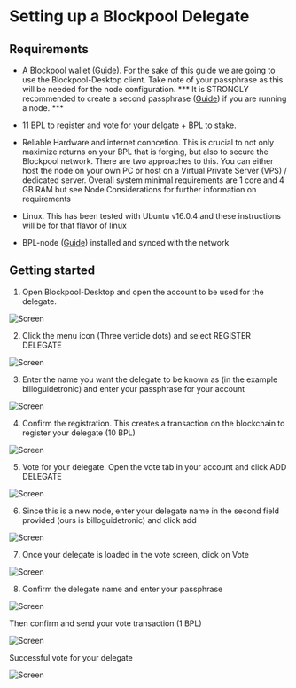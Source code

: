 # Setting up a Blockpool Delegate

## Requirements
- A Blockpool wallet ([Guide](../Installation/BPL-Desktop.md)). For the sake of this guide we are going to use the Blockpool-Desktop client. Take note of your passphrase as this will be needed for the node configuration.
*** It is STRONGLY recommended to create a second passphrase ([Guide](./2ndpassphrase.md)) if you are running a node. ***

- 11 BPL to register and vote for your delgate + BPL to stake. 

- Reliable Hardware and internet conncetion. This is crucial to not only maximize returns on your BPL that is forging, but also to secure the Blockpool network.
There are two approaches to this. You can either host the node on your own PC or host on a Virtual Private Server (VPS) / dedicated server. Overall system minimal requirements
are 1 core and 4 GB RAM but see Node Considerations for further information on requirements

- Linux. This has been tested with Ubuntu v16.0.4 and these instructions will be for that flavor of linux

- BPL-node ([Guide](../Installation/BPL-Node.md)) installed and synced with the network 


## Getting started

1. Open Blockpool-Desktop and open the account to be used for the delegate.

![Screen](../Screens/u.del.wallet.JPG)

2. Click the menu icon (Three verticle dots) and select REGISTER DELEGATE

![Screen](../Screens/u.del.wallet.JPG)

3. Enter the name you want the delegate to be known as (in the example billoguidetronic) and enter your passphrase for your account

![Screen](../Screens/u.del.regdel.JPG)

4. Confirm the registration. This creates a transaction on the blockchain to register your delegate (10 BPL)

![Screen](../Screens/u.del.confreg.JPG)

5. Vote for your delegate. Open the vote tab in your account and click ADD DELEGATE

![Screen](../Screens/u.del.adddel.JPG)

6. Since this is a new node, enter your delegate name in the second field provided (ours is billoguidetronic) and click add

![Screen](../Screens/u.del.adddinfo.JPG)

7. Once your delegate is loaded in the vote screen, click on Vote

![Screen](../Screens/u.del.delloaded.JPG)

8. Confirm the delegate name and enter your passphrase

![Screen](../Screens/u.del.voteinfo.JPG)

Then confirm and send your vote transaction (1 BPL)

![Screen](../Screens/u.del.voteconf.JPG)

Successful vote for your delegate

![Screen](../Screens/u.del.votesent.JPG)





